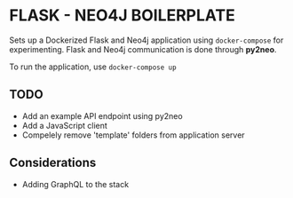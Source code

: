 # FLASK - NEO4J BOILERPLATE

Sets up a Dockerized Flask and Neo4j application using ```docker-compose``` for experimenting. Flask and Neo4j communication is done through **py2neo**.

To run the application, use ```docker-compose up```

## TODO
- Add an example API endpoint using py2neo
- Add a JavaScript client
- Compelely remove 'template' folders from application server

## Considerations
- Adding GraphQL to the stack